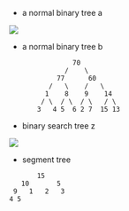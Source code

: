 

- a normal binary tree a

![](https://upload.wikimedia.org/wikipedia/commons/thumb/f/f7/Binary_tree.svg/192px-Binary_tree.svg.png)

- a normal binary tree b

```
                70
              /    \
            77      60
          /   \    /   \
         1    8    9    14
        / \  / \  / \   / \
       3   4 5  6 2 7  15 13

```

- binary search tree z

![](https://austingwalters.com/wp-content/uploads/2014/10/binary-tree-1-1024x763.png)

- segment tree

```
       15
   10       5
 9   1   2   3
4 5   
```